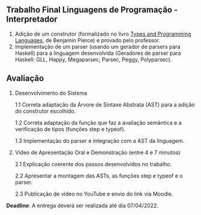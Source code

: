 ## Trabalho Final Linguagens de Programação - Interpretador

1. Adição de um construtor (formalizado no livro [Types and Programming Languages](https://github.com/MPRI/M2-4-2/blob/master/Types%20and%20Programming%20Languages.pdf), de Benjamin Pierce) e provado pelo professor.
2. Implementação de um parser (usando um gerador de parsers para Haskell) para a linguagem desenvolvida (Geradores de parser para Haskell: GLL, Happy, Megaparsec, Parsec, Peggy, Polyparsec).

## Avaliação 

1. Desenvolvimento do Sistema

   1.1 Correta adaptação da Árvore de Sintaxe Abstrata (AST) para a adição do
construtor escolhido.

   1.2 Correta adaptação da função que faz a avaliação semântica e a verificação
de tipos (funções step e typeof).

   1.3 Implementação do parser e integração com a AST da linguagem.


2. Vídeo de Apresentação Oral e Demonstração (entre 4 e 7 minutos)

   2.1 Explicação coerente dos passos desenvolvidos no trabalho.

   2.2 Apresentar a montagem das ASTs, as funções step e typeof e o parser.

   2.3 Publicação de vídeo no YouTube e envio do link via Moodle.

**Deadline**: A entrega deverá ser realizada até dia 07/04/2022.

